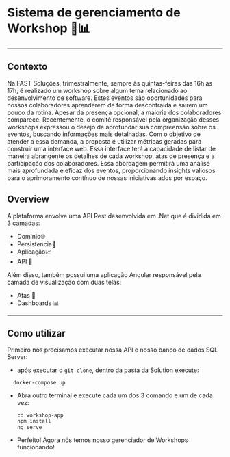 # Sistema de gerenciamento de Workshop 🚀📊
___

## Contexto
Na FAST Soluções, trimestralmente, sempre às quintas-feiras das 16h às 17h, é
realizado um workshop sobre algum tema relacionado ao desenvolvimento de
software. Estes eventos são oportunidades para nossos colaboradores
aprenderem de forma descontraída e saírem um pouco da rotina. Apesar da
presença opcional, a maioria dos colaboradores comparece.
Recentemente, o comitê responsável pela organização desses workshops
expressou o desejo de aprofundar sua compreensão sobre os eventos, buscando
informações mais detalhadas. Com o objetivo de atender a essa demanda, a
proposta é utilizar métricas geradas para construir uma interface web. Essa
interface terá a capacidade de listar de maneira abrangente os detalhes de
cada workshop, atas de presença e a participação dos colaboradores. Essa
abordagem permitirá uma análise mais aprofundada e eficaz dos eventos,
proporcionando insights valiosos para o aprimoramento contínuo de nossas
iniciativas.ados por espaço.

## Overview
A plataforma envolve uma API Rest desenvolvida em .Net que é dividida em 3 camadas:
- Dominio🌐
- Persistencia🎲
- Aplicação📈
- API 🛜

Além disso, também possui uma aplicação Angular responsável pela camada de visualização com duas telas:
- Atas 📝
- Dashboards 📊

___

## Como utilizar

Primeiro nós precisamos executar nossa API e nosso banco de dados SQL Server:
- após executar o ```git clone```, dentro da pasta da Solution execute:
```
  docker-compose up
```

- Abra outro terminal e execute cada um dos 3 comando e um de cada vez:
  ```
  cd workshop-app
  npm install
  ng serve
  ```
- Perfeito! Agora nós temos nosso gerenciador de Workshops funcionando!
  
